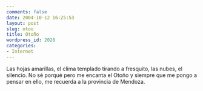 ```yaml
---
comments: false
date: 2004-10-12 16:25:53
layout: post
slug: otoo
title: Otoño
wordpress_id: 2028
categories:
- Internet
---
```


Las hojas amarillas, el clima templado tirando a fresquito, las nubes, el silencio. No sé porqué pero me encanta el Otoño y siempre que me pongo a pensar en ello, me recuerda a la provincia de Mendoza.




 
